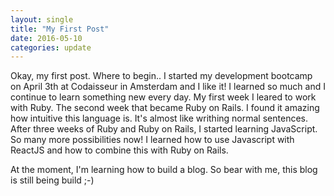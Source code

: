 ```yaml
---
layout: single
title: "My First Post"
date: 2016-05-10
categories: update
---
```


Okay, my first post. Where to begin.. I started my development bootcamp on April 3th at Codaisseur in Amsterdam and I like it! I learned so much and I continue to learn something new every day. My first week I leared to work with Ruby. The second week that became Ruby on Rails. I found it amazing how intuitive this language is. It's almost like writhing normal sentences.  
After three weeks of Ruby and Ruby on Rails, I started learning JavaScript. So many more possibilities now! I learned how to use Javascript with ReactJS and how to combine this with Ruby on Rails.

At the moment, I'm learning how to build a blog. So bear with me, this blog is still being build ;-)
